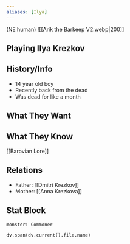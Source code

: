 ```yaml
---
aliases: [Ilya]
---
```

(NE human)
![[Arik the Barkeep V2.webp|200]]
## Playing Ilya Krezkov

## History/Info
- 14 year old boy
- Recently back from the dead
- Was dead for like a month

## What They Want

## What They Know
[[Barovian Lore]]

## Relations
- Father: [[Dmitri Krezkov]]
- Mother: [[Anna Krezkova]]

## Stat Block

```statblock
monster: Commoner
```

```dataviewjs
dv.span(dv.current().file.name)
```
